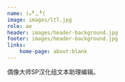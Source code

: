 ```yaml
---
name: )๑╹ᆺ╹(
image: images/ltl.jpg
role: ae
header: images/header-background.jpg
footer: images/header-background.jpg
links:
    home-page: about:blank
---
```


偶像大师SP汉化组文本助理编辑。